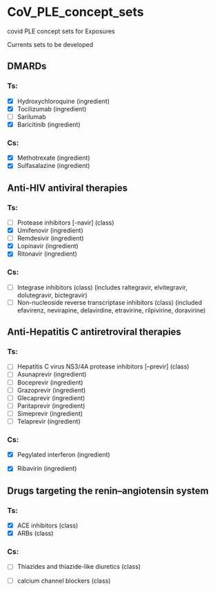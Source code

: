 # CoV_PLE_concept_sets
covid PLE concept sets for Exposures

Currents sets to be developed 

## DMARDs

### Ts:
* [x] Hydroxychloroquine (ingredient)
* [x] Tocilizumab (ingredient)
* [ ] Sarilumab
* [x] Baricitinib (ingredient)
### Cs: 
* [x] Methotrexate (ingredient)
* [x] Sulfasalazine (ingredient)

## Anti-HIV antiviral therapies

### Ts:
* [ ] Protease inhibitors [-navir] (class)
* [x] Umifenovir (ingredient)
* [ ] Remdesivir (ingredient)
* [x]	Lopinavir (ingredient) 
* [x] Ritonavir (ingredient)

### Cs: 
* [ ]	Integrase inhibitors (class) (includes raltegravir, elvitegravir, dolutegravir, bictegravir)
* [ ]	Non-nucleoside reverse transcriptase inhibitors (class) (included efavirenz, nevirapine, delavirdine, etravirine, rilpivirine, doravirine)

## Anti-Hepatitis C antiretroviral therapies
### Ts:
* [ ]	Hepatitis C virus NS3/4A protease inhibitors [–previr] (class)
* [ ]	Asunaprevir (ingredient)
* [ ]	Boceprevir (ingredient)
* [ ]	Grazoprevir (ingredient)
* [ ] Glecaprevir (ingredient)
* [ ]	Paritaprevir (ingredient)
* [ ]	Simeprevir (ingredient)
* [ ]	Telaprevir (ingredient)

### Cs:
* [x] Pegylated interferon (ingredient)
* [x]	Ribavirin (ingredient)


## Drugs targeting the renin–angiotensin system
### Ts:
* [x] ACE inhibitors (class)
* [x]  ARBs (class)
### Cs: 
* [ ] Thiazides and thiazide-like diuretics (class) 
* [ ] calcium channel blockers (class)



